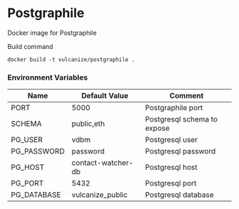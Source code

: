 # Postgraphile

Docker image for Postgraphile

Build command
```
docker build -t vulcanize/postgraphile .
```

### Environment Variables

| Name        | Default Value      | Comment                     |
|-------------|--------------------|-----------------------------|
| PORT        | 5000               | Postgraphile port           |
| SCHEMA      | public,eth         | Postgresql schema to expose |
| PG_USER     | vdbm               | Postgresql user             |
| PG_PASSWORD | password           | Postgresql password         |
| PG_HOST     | contact-watcher-db | Postgresql host             |
| PG_PORT     | 5432               | Postgresql port             |
| PG_DATABASE | vulcanize_public   | Postgresql database         |